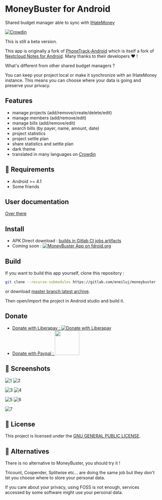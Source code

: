 # MoneyBuster for Android
Shared budget manager able to sync with [IHateMoney](https://github.com/spiral-project/ihatemoney/)

[![Crowdin](https://d322cqt584bo4o.cloudfront.net/moneybuster/localized.svg)](https://crowdin.com/project/moneybuster)

This is still a beta version.

This app is originally a fork of [PhoneTrack-Android](https://gitlab.com/eneiluj/phonetrack-android/) which is itself a fork of
[Nextcloud Notes for Android](https://github.com/stefan-niedermann/nextcloud-notes).
Many thanks to their developers :heart: !

What's different from other shared budget managers ?

You can keep your project local or make it synchronize with an IHateMoney instance.
This means you can choose where your data is going and preserve your privacy.

## Features
* manage projects (add/remove/create/delete/edit)
* manage members (add/remove/edit)
* manage bills (add/remove/edit)
* search bills (by payer, name, amount, date)
* project statistics
* project settle plan
* share statistics and settle plan
* dark theme
* translated in many languages on [Crowdin](https://crowdin.com/project/moneybuster)

## :link: Requirements
* Android >= 4.1
* Some friends

## User documentation

[Over there](https://gitlab.com/eneiluj/moneybuster/wikis/userdoc)

## Install

* APK Direct download : [builds in Gitlab CI jobs artifacts](https://gitlab.com/eneiluj/moneybuster/pipelines)
* Coming soon : [![MoneyBuster App on fdroid.org](https://gitlab.com/eneiluj/moneybuster/wikis/uploads/12078870063ba70ddae219b6187bfcb7/fd.png)](https://f-droid.org/packages/net.eneiluj.moneybuster/)

## Build

If you want to build this app yourself, clone this repository :

``` bash
git clone --recurse-submodules https://gitlab.com/eneiluj/moneybuster
```

or download [master branch latest archive](https://gitlab.com/eneiluj/moneybuster/-/archive/master/moneybuster-master.zip).

Then open/import the project in Android studio and build it.

## Donate

* [Donate with Liberapay : ![Donate with Liberapay](https://liberapay.com/assets/widgets/donate.svg)](https://liberapay.com/eneiluj/donate)
* [Donate with Paypal : <img src="https://gitlab.com/eneiluj/moneybuster/wikis/uploads/2344c25f3f8bbb30b1527c5ad16872f3/paypal-donate-button.png" width="80"/>](https://www.paypal.com/cgi-bin/webscr?cmd=_s-xclick&hosted_button_id=66PALMY8SF5JE)


## :eyes: Screenshots
![1](https://gitlab.com/eneiluj/moneybuster/wikis/uploads/4cc6bd1f49d77a84b1881b97c04847ac/1.png) ![2](https://gitlab.com/eneiluj/moneybuster/wikis/uploads/501a1204a978be980e261e8ddfb7d906/2.png)

![3](https://gitlab.com/eneiluj/moneybuster/wikis/uploads/3a541720d5ea2ffdd0d4c15db8db726c/3.png) ![4](https://gitlab.com/eneiluj/moneybuster/wikis/uploads/48a1ff39bdfe174d01d3d05a791a167a/4.png)

![5](https://gitlab.com/eneiluj/moneybuster/wikis/uploads/11652084266faad1bb76ea2fc7656d58/5.png) ![6](https://gitlab.com/eneiluj/moneybuster/wikis/uploads/0e3f2051691217447f412b9f507412e6/6.png)

![7](https://gitlab.com/eneiluj/moneybuster/wikis/uploads/e837e86534aaad08e1f277798bbe8df3/7.png)

## :notebook: License
This project is licensed under the [GNU GENERAL PUBLIC LICENSE](/LICENSE).

## :twisted_rightwards_arrows: Alternatives

There is no alternative to MoneyBuster, you should try it !

Tricount, Cospender, Splitwise etc... are doing the same job but they don't let you choose where to store your personal data.

If you care about your privacy, using FOSS is not enough, services accessed by some software might use your personal data.
